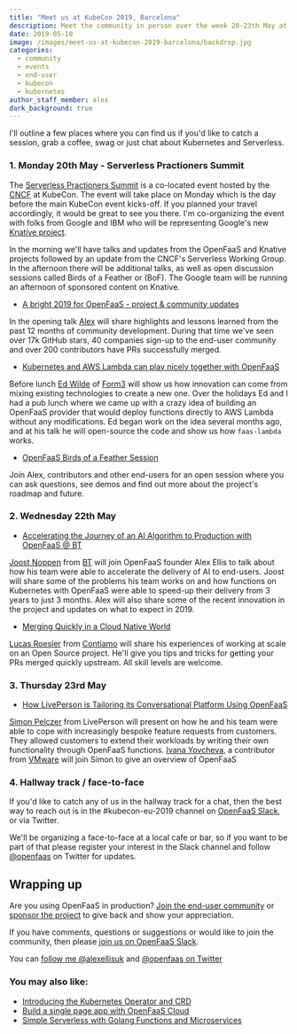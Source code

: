 ```yaml
---
title: "Meet us at KubeCon 2019, Barcelona"
description: Meet the community in person over the week 20-23th May at the KubeCon 2019 event in Barcelona. 
date: 2019-05-10
image: /images/meet-us-at-kubecon-2019-barcelona/backdrop.jpg
categories:
  - community
  - events
  - end-user
  - kubecon
  - kubernetes
author_staff_member: alex
dark_background: true
---
```


I'll outline a few places where you can find us if you'd like to catch a session, grab a coffee, swag or just chat about Kubernetes and Serverless.

### 1. Monday 20th May - Serverless Practioners Summit

The [Serverless Practioners Summit](https://spseu19.sched.com) is a co-located event hosted by the [CNCF](https://www.cncf.io) at KubeCon. The event will take place on Monday which is the day before the main KubeCon event kicks-off. If you planned your travel accordingly, it would be great to see you there. I'm co-organizing the event with folks from Google and IBM who will be representing Google's new [Knative project](https://github.com/knative/).

In the morning we'll have talks and updates from the OpenFaaS and Knative projects followed by an update from the CNCF's Serverless Working Group. In the afternoon there will be additional talks, as well as open discussion sessions called Birds of a Feather or (BoF). The Google team will be running an afternoon of sponsored content on Knative.

* [A bright 2019 for OpenFaaS - project & community updates](https://spseu19.sched.com/event/Nq4i/a-bright-2019-for-openfaas-project-community-updates)

In the opening talk [Alex](https://github.com/alexellis) will share highlights and lessons learned from the past 12 months of community development. During that time we've seen over 17k GitHub stars, 40 companies sign-up to the end-user community and over 200 contributors have PRs successfully merged.

* [Kubernetes and AWS Lambda can play nicely together with OpenFaaS](https://spseu19.sched.com/event/Nq4u/kubernetes-and-aws-lambda-can-play-nicely-together-with-openfaas)

Before lunch [Ed Wilde](https://twitter.com/ewilde/) of [Form3](https://form3.tech) will show us how innovation can come from mixing existing technologies to create a new one. Over the holidays Ed and I had a pub lunch where we came up with a crazy idea of building an OpenFaaS provider that would deploy functions directly to AWS Lambda without any modifications. Ed began work on the idea several months ago, and at his talk he will open-source the code and show us how `faas-lambda` works.

* [OpenFaaS Birds of a Feather Session](https://spseu19.sched.com/event/Nq5C/bof-open-faas)

Join Alex, contributors and other end-users for an open session where you can ask questions, see demos and find out more about the project's roadmap and future.

### 2. Wednesday 22th May

* [Accelerating the Journey of an AI Algorithm to Production with OpenFaaS @ BT](https://kccnceu19.sched.com/event/MPeF/accelerating-the-journey-of-an-ai-algorithm-to-production-with-openfaas-joost-noppen-bt-plc-alex-ellis-vmware)

[Joost Noppen](https://twitter.com/jarnoppen?lang=en) from [BT](https://www.bt.com/) will join OpenFaaS founder Alex Ellis to talk about how his team were able to accelerate the delivery of AI to end-users. Joost will share some of the problems his team works on and how functions on Kubernetes with OpenFaaS were able to speed-up their delivery from 3 years to just 3 months. Alex will also share some of the recent innovation in the project and updates on what to expect in 2019.

* [Merging Quickly in a Cloud Native World](https://kccnceu19.sched.com/event/MPZM/merging-quickly-in-a-cloud-native-world-lucas-roesler-contiamo)

[Lucas Roesler](https://github.com/lucasroesler) from [Contiamo](https://www.contiamo.com) will share his experiences of working at scale on an Open Source project. He'll give you tips and tricks for getting your PRs merged quickly upstream. All skill levels are welcome.

### 3. Thursday 23rd May

* [How LivePerson is Tailoring its Conversational Platform Using OpenFaaS](https://kccnceu19.sched.com/event/MPeR/how-liveperson-is-tailoring-its-conversational-platform-using-openfaas-simon-pelczer-liveperson-ivana-yovcheva-vmware)

[Simon Pelczer](https://github.com/templum) from LivePerson will present on how he and his team were able to cope with increasingly bespoke feature requests from customers. They allowed customers to extend their workloads by writing their own functionality through OpenFaaS functions. [Ivana Yovcheva](https://twitter.com/ivanabyov), a contributor from [VMware](https://www.vmware.com/) will join Simon to give an overview of OpenFaaS 

### 4. Hallway track / face-to-face

If you'd like to catch any of us in the hallway track for a chat, then the best way to reach out is in the #kubecon-eu-2019 channel on [OpenFaaS Slack](https://docs.openfaas.com/community/), or via Twitter.

We'll be organizing a face-to-face at a local cafe or bar, so if you want to be part of that please register your interest in the Slack channel and follow [@openfaas](https://twitter.com/openfaas/) on Twitter for updates.

## Wrapping up

Are you using OpenFaaS in production? [Join the end-user community](https://github.com/openfaas/faas/issues/776) or [sponsor the project](https://www.openfaas.com/donate/) to give back and show your appreciation.

If you have comments, questions or suggestions or would like to join the community, then please [join us on OpenFaaS Slack](https://docs.openfaas.com/community/).

You can [follow me @alexellisuk](https://twitter.com/alexellisuk/) and [@openfaas on Twitter](https://twitter.com/openfaas/)

### You may also like:

* [Introducing the Kubernetes Operator and CRD](/blog/kubernetes-operator-crd/)
* [Build a single page app with OpenFaaS Cloud](/blog/serverless-single-page-app/)
* [Simple Serverless with Golang Functions and Microservices](https://www.openfaas.com/blog/golang-serverless/)
